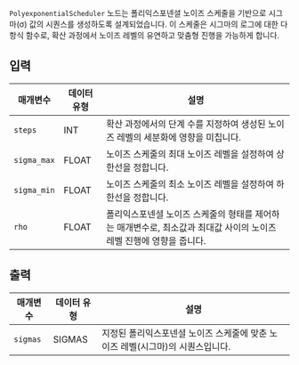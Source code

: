 
`PolyexponentialScheduler` 노드는 폴리익스포넨셜 노이즈 스케줄을 기반으로 시그마(σ) 값의 시퀀스를 생성하도록 설계되었습니다. 이 스케줄은 시그마의 로그에 대한 다항식 함수로, 확산 과정에서 노이즈 레벨의 유연하고 맞춤형 진행을 가능하게 합니다.

## 입력

| 매개변수    | 데이터 유형 | 설명                                                                                                                |
| ----------- | ----------- | ------------------------------------------------------------------------------------------------------------------- |
| `steps`     | INT         | 확산 과정에서의 단계 수를 지정하여 생성된 노이즈 레벨의 세분화에 영향을 미칩니다.                                   |
| `sigma_max` | FLOAT       | 노이즈 스케줄의 최대 노이즈 레벨을 설정하여 상한선을 정합니다.                                                      |
| `sigma_min` | FLOAT       | 노이즈 스케줄의 최소 노이즈 레벨을 설정하여 하한선을 정합니다.                                                      |
| `rho`       | FLOAT       | 폴리익스포넨셜 노이즈 스케줄의 형태를 제어하는 매개변수로, 최소값과 최대값 사이의 노이즈 레벨 진행에 영향을 줍니다. |

## 출력

| 매개변수 | 데이터 유형 | 설명                                                                           |
| -------- | ----------- | ------------------------------------------------------------------------------ |
| `sigmas` | SIGMAS      | 지정된 폴리익스포넨셜 노이즈 스케줄에 맞춘 노이즈 레벨(시그마)의 시퀀스입니다. |
